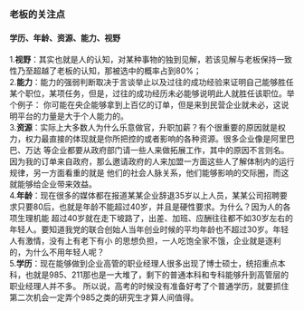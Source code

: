 ### 老板的关注点
#### 学历、年龄、资源、能力、视野
1.**视野**：其实也就是人的认知，对某种事物的独到见解，若该见解与老板保持一致性乃至超越了老板的认知，那被选中的概率占到80%；  
2.**能力**：能力的强弱判断取决于言谈举止以及过往的成功经验来证明自己能够胜任某个职位，某项任务，但是，过往的成功经历未必能够说明此人就胜任该职位。举个例子：
你可能在央企能够拿到上百亿的订单，但是来到民营企业就未必，这说明平台的力量是大于个人能力的。  
3.**资源**：实际上大多数人为什么乐意做官，升职加薪？有个很重要的原因就是权力，权力最直接的体现就是你所把控的或者影响的各种资源。很多企业像是阿里巴巴、万达
等企业都要从政府部门请一些人来做拓展工作，其中的原因不言则名。因为我的订单来自政府，那么邀请政府的人来加盟一方面这些人了解体制内的运行规律，另一方面看重的就是
他们的社会人脉关系，他们能够影响的交际圈，而这就能够给企业带来效益。  
4.**年龄**：现在很多的媒体都在报道某某企业辞退35岁以上人员，某某公司招聘要求只要80后，也就是年龄不能超过40岁，并且是硬性要求。为什么？因为人的各项生理机能
超过40岁就在走下坡路了，出差、加班、应酬往往都不如30岁左右的年轻人。要知道我党的联合创始人当年创业时候的平均年龄也不超过30岁。年轻人有激情，没有上有老下有小
的思想负担，一人吃饱全家不饿，企业就是逐利的，为什么不用年轻人呢？  
5.**学历**：现在能够做到企业高管的职业经理人很多出现了博士硕士，统招重点本科，也就是985、211那也是一大堆了，剩下的普通本科和专科能够升到高管层的职业经理人并不多。
所以说，高考的时候没有准备好考了个普通学历，就要抓住第二次机会一定弄个985之类的研究生才算人间值得。

